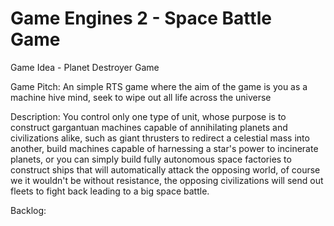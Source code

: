 # Game Engines 2 - Space Battle Game
 

Game Idea - Planet Destroyer Game

Game Pitch:
An simple RTS game where the aim of the game is you as a machine hive mind, seek to wipe out all life across the universe

Description:
You control only one type of unit, whose purpose is to construct gargantuan machines capable of annihilating planets and civilizations alike, such as giant thrusters to redirect a celestial mass into another, build machines capable of harnessing a star's power to incinerate planets, or you can simply build fully autonomous space factories to construct ships that will automatically attack the opposing world, of course we it wouldn't be without resistance, the opposing civilizations will send out fleets to fight back leading to a big space battle.


Backlog:
